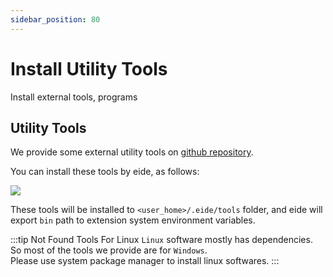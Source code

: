 ```yaml
---
sidebar_position: 80
---
```


# Install Utility Tools

Install external tools, programs

## Utility Tools

We provide some external utility tools on [github repository](https://github.com/github0null/eide_default_external_tools_index).

You can install these tools by eide, as follows:

![](/img/install_ext_tools.png)

These tools will be installed to `<user_home>/.eide/tools` folder, and eide will export `bin` path to extension system environment variables.

:::tip Not Found Tools For Linux
`Linux` software mostly has dependencies. So most of the tools we provide are for `Windows`.<br/>
Please use system package manager to install linux softwares.
:::
